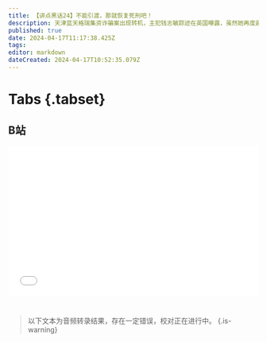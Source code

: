 ```yaml
---
title: 【讲点黑话24】不能引渡，那就恢复死刑吧！
description: 天津蓝天格瑞集资诈骗案出现转机，主犯钱志敏踪迹在英国曝露，虽然她再度遁逃，但助手和6.1万个比特币被伦敦警方缉获，价值三十亿英磅。然而受害人能不能拿回这笔钱，能拿回多少，前路仍然未卜。 中外司法协助在部分国家名存实亡，以至成为外逃罪犯的“庇护天堂”。“退路畅通”可能让部分经济犯更加肆无忌惮，和境外电诈团伙一样，构成了当下遏制犯罪活动最大的挑战。 之前为了能引渡嫌犯归国，国内基本暂停了对经济罪适用死刑。但如今，也许可以换个思路了。
published: true
date: 2024-04-17T11:17:38.425Z
tags: 
editor: markdown
dateCreated: 2024-04-17T10:52:35.079Z
---
```


# Tabs {.tabset}

## B站

<div style="position: relative; padding: 30% 45%;">
<iframe style="position: absolute; width: 100%; height: 100%; left: 0; top: 0;" src="//player.bilibili.com/player.html?&bvid=BV1tz421k7XV&page=1&as_wide=1&high_quality=1&danmaku=1&autoplay=0" scrolling="no" border="0" frameborder="no" framespacing="0" allowfullscreen="true"></iframe>
</div>


#

> 以下文本为音频转录结果，存在一定错误，校对正在进行中。
{.is-warning}

